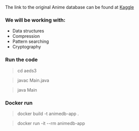 The link to the original Anime database can be found at [Kaggle](https://www.kaggle.com/datasets/canggih/anime-data-score-staff-synopsis-and-genre)

### We will be working with:

- Data structures
- Compression
- Pattern searching
- Cryptography

### Run the code

> cd aeds3

> javac Main.java

> java Main

### Docker run

> docker build -t animedb-app .

> docker run -it --rm animedb-app
